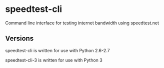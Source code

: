 # speedtest-cli

Command line interface for testing internet bandwidth using speedtest.net

## Versions

speedtest-cli is written for use with Python 2.6-2.7

speedtest-cli-3 is written for use with Python 3
